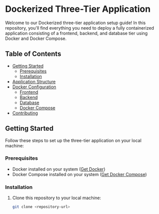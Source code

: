 # Dockerized Three-Tier Application

Welcome to our Dockerized three-tier application setup guide! In this repository, you'll find everything you need to deploy a fully containerized application consisting of a frontend, backend, and database tier using Docker and Docker Compose.

## Table of Contents

- [Getting Started](#getting-started)
  - [Prerequisites](#prerequisites)
  - [Installation](#installation)
- [Application Structure](#application-structure)
- [Docker Configuration](#docker-configuration)
  - [Frontend](#frontend)
  - [Backend](#backend)
  - [Database](#database)
  - [Docker Compose](#docker-compose)
- [Contributing](#contributing)

## Getting Started

Follow these steps to set up the three-tier application on your local machine:

### Prerequisites

- Docker installed on your system ([Get Docker](https://docs.docker.com/get-docker/))
- Docker Compose installed on your system ([Get Docker Compose](https://docs.docker.com/compose/install/))

### Installation

1. Clone this repository to your local machine:

   ```bash
   git clone <repository-url>
